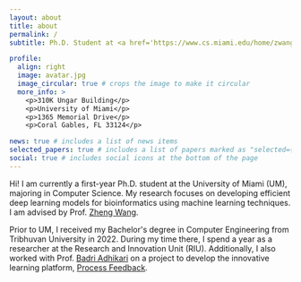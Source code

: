 ```yaml
---
layout: about
title: about
permalink: /
subtitle: Ph.D. Student at <a href='https://www.cs.miami.edu/home/zwang/'>Dr. Wang's Lab, University of Miami</a>.

profile:
  align: right
  image: avatar.jpg
  image_circular: true # crops the image to make it circular
  more_info: >
    <p>310K Ungar Building</p>
    <p>University of Miami</p>
    <p>1365 Memorial Drive</p>
    <p>Coral Gables, FL 33124</p>

news: true # includes a list of news items
selected_papers: true # includes a list of papers marked as "selected={true}"
social: true # includes social icons at the bottom of the page
---
```


Hi! I am currently a first-year Ph.D. student at the University of Miami (UM), majoring in Computer Science. My research focuses on developing efficient deep learning models for bioinformatics using machine learning techniques. I am advised by Prof. [Zheng Wang](https://people.miami.edu/profile/6055356a6dc48ef8c5914e7ddc89de64).

Prior to UM, I received my Bachelor's degree in Computer Engineering from Tribhuvan University in 2022. During my time there, I spend a year as a researcher at the Research and Innovation Unit (RIU). Additionally, I also worked with Prof. [Badri Adhikari](https://www.umsl.edu/cmpsci/about/People/Faculty/BadriAdhikari/index.html) on a project to develop the innovative learning platform, [Process Feedback](https://processfeedback.org/).

